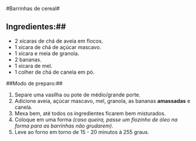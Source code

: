 #Barrinhas de cereal#

## Ingredientes:##

* 2 xícaras de chá de aveia em flocos.
* 1 xícara de chá de açúcar mascavo.
* 1 xícara e meia de granola.
* 2 bananas.
* 1 xícara de mel.
* 1	colher de chá de canela em pó.

##Modo de preparo:##

1. Separe uma vasilha ou pote de médio/grande porte.
2. Adicione aveia, açúcar mascavo, mel, granola, as bananas **amassadas** e canela.
3. Mexa bem, até todos os ingredientes ficarem bem misturados.
4. Coloque em uma forma *(caso queira, passe um fiozinho de óleo na forma para as barrinhas não grudarem)*.
5. Leve ao forno em torno de 15 - 20 minutos á 255 graus.
